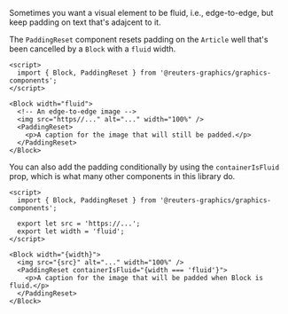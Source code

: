 Sometimes you want a visual element to be fluid, i.e., edge-to-edge, but keep padding on text that's adajcent to it.

The `PaddingReset` component resets padding on the `Article` well that's been cancelled by a `Block` with a `fluid` width.

```svelte
<script>
  import { Block, PaddingReset } from '@reuters-graphics/graphics-components';
</script>

<Block width="fluid">
  <!-- An edge-to-edge image -->
  <img src="https//..." alt="..." width="100%" />
  <PaddingReset>
    <p>A caption for the image that will still be padded.</p>
  </PaddingReset>
</Block>
```

You can also add the padding conditionally by using the `containerIsFluid` prop, which is what many other components in this library do.

```svelte
<script>
  import { Block, PaddingReset } from '@reuters-graphics/graphics-components';

  export let src = 'https://...';
  export let width = 'fluid';
</script>

<Block width="{width}">
  <img src="{src}" alt="..." width="100%" />
  <PaddingReset containerIsFluid="{width === 'fluid'}">
    <p>A caption for the image that will be padded when Block is fluid.</p>
  </PaddingReset>
</Block>
```
